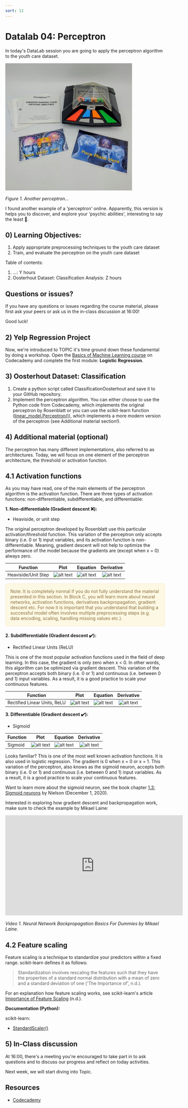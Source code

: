 ```yaml
---
sort: 12
---
```


# Datalab 04: Perceptron

In today's DataLab session you are going to apply the perceptron algorithm to the youth care dataset.

<img src="./images/perceptron_tool.jpg" alt="Perceptron" width="400">

*Figure 1. Another perceptron...*

I found another example of a 'perceptron' online. Apparently, this version is helps you to discover, and explore your 'psychic abilities', interesting to say the least :crystal_ball:.

## 0) Learning Objectives:

1. Apply appropriate preprocessing techniques to the youth care dataset
2. Train, and evaluate the perceptron on the youth care dataset

Table of contents:
1. ...: Y hours
2. Oosterhout Dataset: Classification Analysis: Z hours

## Questions or issues?
If you have any questions or issues regarding the course material, please first ask your peers or ask us in the in-class discussion at 16:00!

Good luck!

## 2) Yelp Regression Project
Now, we're introduced to TOPIC it's time ground down these fundamental by doing a workshop. Open the [Basics of Machine Learning course](https://www.codecademy.com/learn/machine-learning) on Codecademy and complete the first module: **Logistic Regression**.

## 3) Oosterhout Dataset: Classification
1. Create a python script called ClassificationOosterhout and save it to your GitHub repository.
2. Implement the perceptron algorithm. You can either choose to use the Python code from Codecademy, which implements the original perceptron by Rosenblatt or you can use the scikit-learn function ([linear_model.Perceptron()](https://scikit-learn.org/stable/modules/generated/sklearn.linear_model.Perceptron.html)), which implements a more modern version of the perceptron (see Additional material section!).   

## 4) Additional material (optional)

The perceptron has many different implementations, also referred to as architectures. Today, we will focus on one element of the perceptron architecture, the threshold or activation function.

## 4.1 Activation functions

As you may have read, one of the main elements of the perceptron algorithm is the activation function. There are three types of activation functions: non-differentiable, subdifferentiable, and differentiable:

__1. Non-differentiable (Gradient descent :x:):__
- Heaviside, or unit step

The original perceptron developed by Rosenblatt use this particular activation/threshold function. This variation of the perceptron only accepts binary (i.e. 0 or 1) input variables, and its activation function is non-differentiable. Meaning, gradient descent will not help to optimize the performance of the model because the gradients are (except when x = 0) always zero.

| Function | Plot | Equation | Derivative |
|----|:---:|:---:|:---:|
| Heaviside/Unit Step | ![alt text](https://raw.githubusercontent.com/siebenrock/activation-functions/master/plots/binary_step.png "Binary Step") | ![alt text](https://raw.githubusercontent.com/siebenrock/activation-functions/master/equations/binary_step.png "Binary Step Equation") | ![alt text](https://raw.githubusercontent.com/siebenrock/activation-functions/master/equations/binary_step_d.png "Binary Step Derivative") |

<div style="padding: 15px; border: 1px solid transparent; border-color: transparent; margin-bottom: 20px; border-radius: 4px; color: #8a6d3b;; background-color: #fcf8e3; border-color: #faebcc;">
Note: It is completely normal if you do not fully understand the material presented in this section. In Block C, you will learn more about neural networks, activation functions, derivatives backpropagation, gradient descent etc. For now it is important that you understand that building a successful model often involves multiple preprocessing steps (e.g. data encoding, scaling, handling missing values etc.).
</div>

__2. Subdifferentiable (Gradient descent :heavy_check_mark:):__
- Rectified Linear Units (ReLU)

This is one of the most popular activation functions used in the field of deep learning. In this case, the gradient is only zero when x < 0. In other words, this algorithm can be optimized via gradient descent. This variation of the perceptron accepts both binary (i.e. 0 or 1) and continuous (i.e. between 0 and 1) input variables. As a result, it is a good practice to scale your continuous features.

| Function | Plot | Equation | Derivative |
|----|:---:|:---:|:---:|
|Rectified Linear Units, ReLU | ![alt text](https://raw.githubusercontent.com/siebenrock/activation-functions/master/plots/rectified_linear_units.png "Rectified Linear Units") | ![alt text](https://raw.githubusercontent.com/siebenrock/activation-functions/master/equations/rectified_linear_units.png "Rectified Linear Units Equation") | ![alt text](https://raw.githubusercontent.com/siebenrock/activation-functions/master/equations/rectified_linear_units_d.png "Rectified Linear Units Derivative") |

__3. Differentiable (Gradient descent :heavy_check_mark:):__
- Sigmoid

| Function | Plot | Equation | Derivative |
|----|:---:|:---:|:---:|
| Sigmoid | ![alt text](https://raw.githubusercontent.com/siebenrock/activation-functions/master/plots/sigmoid.png "Sigmoid") | ![alt text](https://raw.githubusercontent.com/siebenrock/activation-functions/master/equations/sigmoid.png "Sigmoid Equation") | ![alt text](https://raw.githubusercontent.com/siebenrock/activation-functions/master/equations/sigmoid_d.png "Sigmoid Derivative") |

Looks familiar? This is one of the most well known activation functions. It is also used in logistic regression. The gradient is 0 when x = 0 or x = 1. This variation of the perceptron, also knows as the sigmoid neuron, accepts both binary (i.e. 0 or 1) and continuous (i.e. between 0 and 1) input variables. As a result, it is a good practice to scale your continuous features.

Want to learn more about the sigmoid neuron, see the book chapter [1.3: Sigmoid neurons](https://eng.libretexts.org/Bookshelves/Computer_Science/Applied_Programming/Book%3A_Neural_Networks_and_Deep_Learning_(Nielsen)/01%3A_Using_neural_nets_to_recognize_handwritten_digits/1.03%3A_Sigmoid_neurons#:~:text=Just%20like%20a%20perceptron%2C%20the%20sigmoid%20neuron%20has,input%2C%20w1%2C%20w2%2C%20%E2%80%A6%2Cand%20an%20overall%20bias%2C%20bb.) by Nielson (December 1, 2020).

Interested in exploring how gradient descent and backpropagation work, make sure to check the example by Mikael Laine:

<iframe width="560" height="315" src="https://www.youtube.com/embed/8d6jf7s6_Qs" title="YouTube video player" frameborder="0" allow="accelerometer; autoplay; clipboard-write; encrypted-media; gyroscope; picture-in-picture" allowfullscreen></iframe>

*Video 1. Neural Network Backpropagation Basics For Dummies by Mikael Laine.*

## 4.2 Feature scaling

Feature scaling is a technique to standardize your predictors within a fixed range. scikit-learn defines it as follows:

>Standardization involves rescaling the features such that they have the properties of a standard normal distribution with a mean of zero and a standard deviation of one ('The Importance of', n.d.).

For an explanation how feature scaling works, see scikit-learn's article [Importance of Feature Scaling](https://scikit-learn.org/stable/auto_examples/preprocessing/plot_scaling_importance.html) (n.d.).  

__Documentation (Python):__

scikit-learn:

- [StandardScaler()](https://scikit-learn.org/stable/modules/generated/sklearn.preprocessing.StandardScaler.html#sklearn.preprocessing.StandardScaler)


## 5) In-Class discussion
At 16:00, there's a meeting you're encouraged to take part in to ask questions and to discuss our progress and reflect on today activities.

Next week, we will start diving into Topic.


## Resources
- [Codecademy](https://www.codecademy.com/learn/machine-learning)
